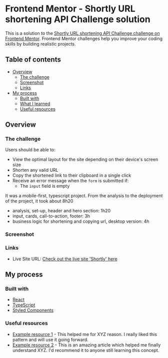 # Frontend Mentor - Shortly URL shortening API Challenge solution

This is a solution to the [Shortly URL shortening API Challenge challenge on Frontend Mentor](https://www.frontendmentor.io/challenges/url-shortening-api-landing-page-2ce3ob-G). Frontend Mentor challenges help you improve your coding skills by building realistic projects. 

## Table of contents

- [Overview](#overview)
  - [The challenge](#the-challenge)
  - [Screenshot](#screenshot)
  - [Links](#links)
- [My process](#my-process)
  - [Built with](#built-with)
  - [What I learned](#what-i-learned)
  - [Useful resources](#useful-resources)

## Overview

### The challenge

Users should be able to:

- View the optimal layout for the site depending on their device's screen size
- Shorten any valid URL
- Copy the shortened link to their clipboard in a single click
- Receive an error message when the `form` is submitted if:
  - The `input` field is empty

It was a mobile-first, typescript project. 
From the analysis to the deployment of the project, it took about 8h20
- analysis, set-up, header and hero section: 1h20
- input, cards, call-to-action, footer: 3h
- business logic for shortening and copying url, desktop version: 4h

### Screenshot


### Links

- Live Site URL: [Check out the live site 'Shortly' here](https://hannah-ganne.github.io/url-shortening/)

## My process

### Built with

- [React](https://reactjs.org/)
- [TypeScript](https://www.typescriptlang.org/) 
- [Styled Components](https://styled-components.com/)

### Useful resources

- [Example resource 1](https://www.example.com) - This helped me for XYZ reason. I really liked this pattern and will use it going forward.
- [Example resource 2](https://www.example.com) - This is an amazing article which helped me finally understand XYZ. I'd recommend it to anyone still learning this concept.